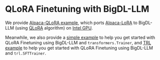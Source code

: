 # QLoRA Finetuning with BigDL-LLM

We provide [Alpaca-QLoRA example](./alpaca-qlora/), which ports [Alpaca-LoRA](https://github.com/tloen/alpaca-lora/tree/main) to BigDL-LLM (using [QLoRA](https://arxiv.org/abs/2305.14314) algorithm) on [Intel GPU](../../README.md).

Meanwhile, we also provide a [simple example](./simple-example/) to help you get started with QLoRA Finetuning using BigDL-LLM and `transformers.Trainer`, and [TRL example](./trl-example/) to help you get started with QLoRA Finetuning using BigDL-LLM and `trl.SFTTrainer`.
